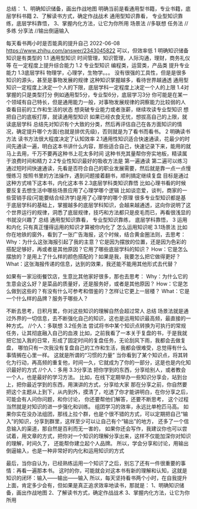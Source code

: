 


总结：
1、明确知识储备，画出作战地图
  明确当前是看通用型书籍，专业书籍，底层学科书籍
2、了解读书方式，确定作战战术
通用型知识靠看， 专业型知识靠练，底层学科靠悟，
3、掌握内化方法，让它为你所用
场景法  //多联想
任务法  //多练
分享法  //输出倒逼输入

每天看书两小时是否能真的提升自己 2022-06-08
https://www.zhihu.com/answer/2343045822
可以，但效率低
1 明确知识储备  知识是有类型的
1.1 通用型知识
时间管理，知识管理，人际沟通，理财，商务礼仪等
在一定程度上提升综合能力
1.2 专业型知识
编程类，运营类，产品类
提升专业能力
1.3底层学科
物理学，心理学，生物学。。。
没有很强的工具性，但是是很多知识的源头，甚至是事物发展的规律
这种知识掌握越多，看待世界越通透
通用型知识一定程度上决定一个人的下限，底层学科一定程度上决定一个人的上限
1.4对掌握的只是类型打分
例如通用型5分，专业型6分，底层学习3分
你可能是在某一个领域有自己特长，但是通用能力一般，对事物发展规律的洞察能力比较弱的人
查看目前的工作和生活的状态
想突破专业能力或者涨薪，继续攻读专业型知识
想把自己的底板打厚，就读通用型知识
如果已经衣食无忧，想拔高自己的上限，就读底层学科
总结先对知识有个大致的分类，然后再评估自己在各方面知识的情况，确定提升哪个方面(也就是排优先级)，否则就是为了看书而看书。
2 明确读书方法
读书方法很大程度决定了认知效率
2.1通用性知识适合快速通读，花最少的时间先通读一遍，明白这本书讲什么内容，那些适合自己，快速记录下来，能用的就马上去用，千万不要再这种书上花太多时间
这种书充其量帮你夯实地板，精读属于浪费时间和精力
2.2专业性知识最好的吸收方法是
第一遍通读
第二遍可以练习
通过短时间快速通读，先看是否符合自己的职业发展需要，然后就是靠一点一点慢慢练习
按照书里的方法操作，遇到问题接着翻书，顺利搞定继续复盘
目标是通过这种方式啃下这本书，内化这本书
2.3底层学科类知识靠悟
比如心理书看的时候要反复去想生活中哪些场景应用了心理学哪个逻辑
比如谈恋爱，谈判，商家的一些营销手段(可能要结合经济学)是用了心理学的哪个原理
很多专业型知识都是基于底层学科的基础上，掌握越多的底层学科知识，会越来越通透，这向你说明了这个世界运行的规律，洞悉了底层规律，技巧和方法都只是皮毛而已，再看很浅显的书就没兴趣了
总结
通用型知识靠看，
专业型知识靠练，
底层学科靠悟，
3 运用和内化
只有真正懂得运用的知识才算被你内化了
怎么运用知识呢
3.1场景法
比如你在地铁的窗外，看到了一张广告海报，这个时候，结合黄金圈法则，去思考：
Why：为什么这张海报引起了我的主意？它是因为摆放的位置，还是因为色彩的搭配足够好，再或者是其他原因？它用了哪些底层学科的知识？
How：它是怎么摆放的？是用上了什么样的颜色搭配的？如果是我，我要怎么把它做得更好？
What：这张海报传递的信息，达到的效果，我还能不能用其他形式去代替？

如果有一家沿街餐饮店，生意比其他家好很多，那也去思考：
Why：为什么它的生意会这么好？是菜品的质量好，还是服务好，或者是其他原因？
How：它是怎么做到这些的？有没有什么可参考和借鉴的？怎样让它更上一层楼？
What：它是一个什么样的品牌？服务于哪些人？

不断去思考，日积月累，你对这些知识的理解自然会超过常人
总结 场景法就是通过外界的一切信息，去不断强化自己的知识，这也是运用知识最高频，最直接的一种方式。
//个人：多联想
3.2任务法
尝试将书中某个知识点转换为可执行的常规任务，让其彻底融入自己的血液
比如，之前我看了一本关于复盘的书，于是我就把它加入我的日常，形成了固定时间的复盘任务，无论刮风下雨，我都会去做复盘，
哪怕只有一次我没有复盘自己的工作和生活，我都会很难受，总觉得有什么事情搁在心里一样。
这就是所谓的“习惯的力量”
当你看到了某个知识点，将其转化为行动，再高频的重复他，时间一久，它就成为了你的一部分，这是也是内化知识最好的方式
//个人：多用 
3.3分享法
把你学到的东西，分享给别人，或者教会一个人，也是最好的学习方法。
比如，在线下定期举办一些知识分享会，站到台上，把你最近学到的东西，用演讲的方式，分享给大家
那在分享之前，你自然要把这个主题从上到下，从内到外，摸清了，吃透了你才能讲明白，在你分享之后，可能会有人问你问题，和你讨论，
  你还要帮他们解答，还要不断思考， 这个过程当然就是对知识的进一步强化和训练。
组团学习的效率，永远比单枪匹马高。
如果你实在没办法组团，那线上拉个群，也是个很不错的方式，可以定期把自己“输入”的知识，分享到群里，这样至少可以让自己有个“输出”的地方，
还多了一个信息输入的渠道，那自然是百利而无一害的，
如果你还会写作，我建议你也可以尝试着，用文章的方式，把你对一个知识的理解分享出来，这样不仅能加深你对知识的理解，时间久了，
还能帮你建立起个人品牌。
所以，学会分享和讨论，用输出倒逼输入，也是一种非常好的内化和运用知识的方式


最后，当你自认为，已经熟练运用一个知识了之后，别忘了还有一件很重要的事情：再看一遍那本书。
这时的你，可能就会对这本书有新的理解和认知，这就是知识的闭环：输入——输出——输入
所以，每天坚持看书两个小时，在自我提升上面，肯定多少会有，但如果是真正追求效率地读书，那就是：
1、明确知识储备，画出作战地图
2、了解读书方式，确定作战战术
3、掌握内化方法，让它为你所用